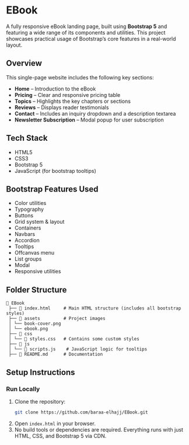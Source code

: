 # EBook

A fully responsive eBook landing page, built using **Bootstrap 5** and featuring a wide range of its components and utilities. This project showcases practical usage of Bootstrap’s core features in a real-world layout.

## Overview

This single-page website includes the following key sections:

- **Home** – Introduction to the eBook
- **Pricing** – Clear and responsive pricing table
- **Topics** – Highlights the key chapters or sections
- **Reviews** – Displays reader testimonials
- **Contact** – Includes an inquiry dropdown and a description textarea
- **Newsletter Subscription** – Modal popup for user subscription

## Tech Stack

- HTML5  
- CSS3  
- Bootstrap 5  
- JavaScript (for bootstrap tooltips)

## Bootstrap Features Used

- Color utilities
- Typography
- Buttons
- Grid system & layout
- Containers
- Navbars
- Accordion
- Tooltips
- Offcanvas menu
- List groups
- Modal
- Responsive utilities

## Folder Structure

```
📂 EBook
 ├── 📄 index.html     # Main HTML structure (includes all bootstrap styles)
 ├── 📂 assets         # Project images
 │ └── book-cover.png
 │ └── ebook.png
 ├── 📂 css     
 │ └── 📄 styles.css   # Contains some custom styles
 ├── 📂 js      
 │ └── 📄 scripts.js    # JavaScript logic for tooltips
 ├── 📄 README.md      # Documentation
 ```

 ## Setup Instructions

### Run Locally

1. Clone the repository:
   ```bash
   git clone https://github.com/baraa-elhajj/EBook.git
    ```
2. Open `index.html` in your browser.
3. No build tools or dependencies are required. Everything runs with just HTML, CSS, and Bootstrap 5 via CDN.